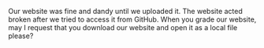 Our website was fine and dandy until we uploaded it. The website acted broken after we tried to access it from GitHub. When you grade our website, may I request that you download our website and open it as a local file please?
